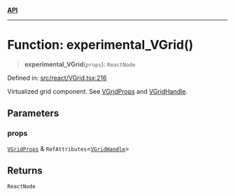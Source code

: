 [**API**](../../API.md)

***

# Function: experimental\_VGrid()

> **experimental\_VGrid**(`props`): `ReactNode`

Defined in: [src/react/VGrid.tsx:216](https://github.com/inokawa/virtua/blob/0ce0cc2cff2931917967ae53679917fd6b9407b9/src/react/VGrid.tsx#L216)

Virtualized grid component. See [VGridProps](../interfaces/VGridProps.md) and [VGridHandle](../interfaces/VGridHandle.md).

## Parameters

### props

[`VGridProps`](../interfaces/VGridProps.md) & `RefAttributes`\<[`VGridHandle`](../interfaces/VGridHandle.md)\>

## Returns

`ReactNode`
